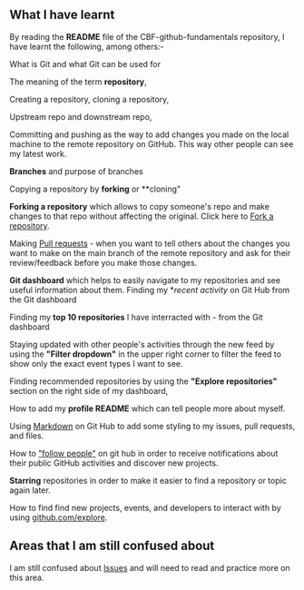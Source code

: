 ## **What I have learnt**

By reading the **README** file of the CBF-github-fundamentals repository, I have learnt the following, among others:-

What is Git and what Git can be used for

The meaning of the term **repository**, 

Creating a repository, cloning a repository,

Upstream repo and downstream repo,

Committing and pushing as the way to add changes you made on the local machine to the remote repository on GitHub. This way other people can see my latest work. 

**Branches** and purpose of branches

Copying a repository by **forking** or **cloning"

**Forking a repository** which allows to copy someone's repo and make changes to that repo without affecting the original. Click here 
to [Fork a repository](https://docs.github.com/en/pull-requests/collaborating-with-pull-requests/working-with-forks/fork-a-repo).

Making [Pull requests](https://docs.github.com/en/pull-requests/collaborating-with-pull-requests/proposing-changes-to-your-work-with-pull-requests/creating-a-pull-request) - when you want to tell others about the changes you want to make on the main branch of the remote repository and ask for their review/feedback before you make those changes.

**Git dashboard** which helps to easily navigate to my repositories and see useful information about them.
Finding my **recent activity* on Git Hub from the Git dashboard

Finding my **top 10 repositories** I have interracted with - from the Git dashboard

Staying updated with other people's activities through the new feed by using the  **"Filter dropdown"** in the upper right corner to filter the feed to show only the exact event types I want to see.

Finding recommended repositories by using the **"Explore repositories"** section on the right side of my dashboard,

How to add my **profile README** which can tell people more about myself.

Using [Markdown](https://docs.github.com/en/get-started/writing-on-github/getting-started-with-writing-and-formatting-on-github/basic-writing-and-formatting-syntax) on Git Hub to add some styling to my issues, pull requests, and files.

How to ["follow people"](https://docs.github.com/en/get-started/exploring-projects-on-github/following-people) on git hub in order to receive notifications about their public GitHub activities and discover new projects.

**Starring** repositories in order to make it easier to find a repository or topic again later. 

How to find find new projects, events, and developers to interact with by using [github.com/explore](github.com/explore).
 
## **Areas that I am still confused about**

I am still confused about [Issues](https://docs.github.com/en/issues/tracking-your-work-with-issues/about-issues) and will need to read and practice more on this area.
